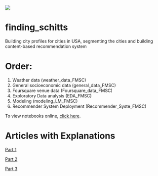 <img src="https://s3.us-east-2.amazonaws.com/wordontheamazon.com/NoMargin_NewLogo.png">

# finding_schitts
Building city profiles for cities in USA, segmenting the cities and building content-based recommendation system

# Order:
1. Weather data (weather_data_FMSC)
2. General socioeconomic data (general_data_FMSC)
3. Foursquare venue data (Foursquare_data_FMSC)
4. Exploratory Data analysis (EDA_FMSC)
5. Modeling (modeling_LM_FMSC)
6. Recommender System Deployment (Recommender_Syste_FMSC)

To view notebooks online, <a href = 'https://nbviewer.jupyter.org/github/eliasmelul/finding_schitts/tree/master/'>click here</a>.

# Articles with Explanations
<a href='https://medium.com/@melulfrescoelias/city-recommender-system-with-python-part-1-finding-my-schitts-creek-f362646280b3'> Part 1 </a>

<a href='https://medium.com/analytics-vidhya/city-recommender-system-with-python-part-2-finding-my-schitts-creek-da2f2cce2b5f'> Part 2 </a>

<a href='https://medium.com/@melulfrescoelias/city-recommender-system-with-python-part-3-3-deployment-finding-my-schitts-creek-2019971e2c4d'> Part 3 </a>
